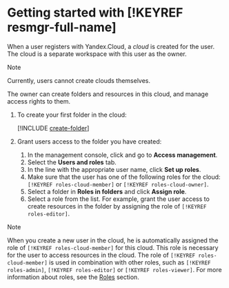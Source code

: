 # Getting started with [!KEYREF resmgr-full-name]

When a user registers with Yandex.Cloud, a _cloud_ is created for the user. The cloud is a separate workspace with this user as the owner.

> [!NOTE]
>
> Currently, users cannot create clouds themselves.

The owner can create folders and resources in this cloud, and manage access rights to them.

1. To create your first folder in the cloud:

    [!INCLUDE [create-folder](../_includes/create-folder.md)]

2. Grant users access to the folder you have created:
    1. In the management console, click [](../_assets/ugly-sandwich.svg) and go to **Access management**.
    2. Select the **Users and roles** tab.
    3. In the line with the appropriate user name, click **Set up roles**.
    4. Make sure that the user has one of the following roles for the cloud: `[!KEYREF roles-cloud-member]` or `[!KEYREF roles-cloud-owner]`.
    5. Select a folder in **Roles in folders**  and click **Assign role**.
    6. Select a role from the list. For example, grant the user access to create resources in the folder by assigning the role of `[!KEYREF roles-editor]`.

> [!NOTE]
>
> When you create a new user in the cloud, he is automatically assigned the role of `[!KEYREF roles-cloud-member]` for this cloud. This role is necessary for the user to access resources in the cloud. The role of `[!KEYREF roles-cloud-member]` is used in combination with other roles, such as `[!KEYREF roles-admin]`, `[!KEYREF roles-editor]` or `[!KEYREF roles-viewer]`. For more information about roles, see the [Roles](../iam/concepts/access-control/roles.md) section.

